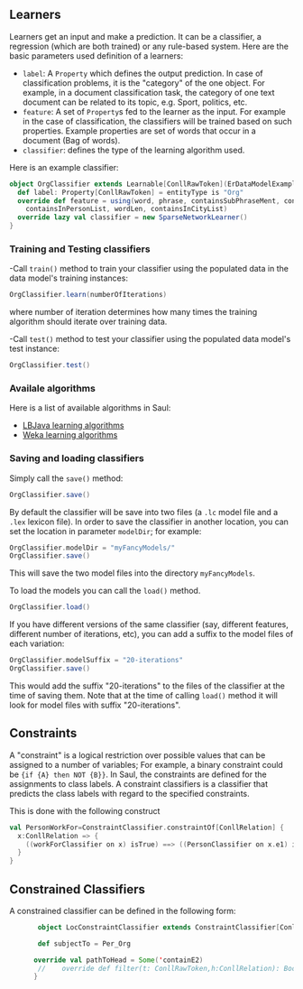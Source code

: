 ## Learners
Learners get an input and make a prediction. It can be a classifier, a regression (which are both trained) or any rule-based system. 
Here are the basic parameters used definition of a learners:  

  - `label`: A `Property` which defines the output prediction. In case of classification 
    problems, it is the "category" of the one object. For example, in a document classification 
    task, the category of one text document can be related to its topic, e.g. Sport, politics, etc.
  - `feature`: A set of `Property`s fed to the learner as the input. For example in the case of classification, the classifiers will be trained based on such properties. Example properties are set of words that occur in a document (Bag of words).
  - `classifier`: defines the type of the learning algorithm used. 

Here is an example classifier:

```scala
object OrgClassifier extends Learnable[ConllRawToken](ErDataModelExample) {
  def label: Property[ConllRawToken] = entityType is "Org"
  override def feature = using(word, phrase, containsSubPhraseMent, containsSubPhraseIng,
    containsInPersonList, wordLen, containsInCityList)
  override lazy val classifier = new SparseNetworkLearner()
}
```
### Training and Testing classifiers

-Call `train()` method to train your classifier using the populated data in the data model's training instances:

```scala
OrgClassifier.learn(numberOfIterations)
```
where number of iteration determines how many times the training algorithm should iterate over training data.

-Call `test()` method to test your classifier using the populated data model's test instance:

 ```scala
 OrgClassifier.test()
```

### Availale algorithms 
Here is a list of available algorithms in Saul:
 - [LBJava learning algorithms](https://github.com/IllinoisCogComp/lbjava/blob/master/lbjava/doc/ALGORITHMS.md) 
 - [Weka learning algorithms](https://github.com/IllinoisCogComp/saul/blob/master/saul-core/src/main/java/edu/illinois/cs/cogcomp/saul/learn/SaulWekaWrapper.md)


### Saving and loading classifiers
 Simply call the `save()` method:
```scala
OrgClassifier.save()
```

By default the classifier will be save into two files (a `.lc` model file and a `.lex` lexicon file). In order to
 save the classifier in another location, you can set the location in parameter `modelDir`; for example:

```scala
OrgClassifier.modelDir = "myFancyModels/"
OrgClassifier.save()
```

This will save the two model files into the directory `myFancyModels`.

To load the models you can call the `load()` method.

```scala
OrgClassifier.load()
```

If you have different versions of the same classifier (say, different features, different number of iterations, etc),
you can add a suffix to the model files of each variation:

```scala
OrgClassifier.modelSuffix = "20-iterations"
OrgClassifier.save()
```

This would add the suffix "20-iterations" to the files of the classifier at the time of saving them. Note that at
the time of calling `load()` method it will look for model files with suffix "20-iterations".

## Constraints
A "constraint" is a logical restriction over possible values that can be assigned to a number of variables;
For example, a binary constraint could be `{if {A} then NOT {B}}`.
In Saul, the constraints are defined for the assignments to class labels.
A constraint classifiers is a classifier that predicts the class labels with regard to the specified constraints.

This is done with the following construct

```scala
val PersonWorkFor=ConstraintClassifier.constraintOf[ConllRelation] {
  x:ConllRelation => {
    ((workForClassifier on x) isTrue) ==> ((PersonClassifier on x.e1) isTrue)
  }
}
```

## Constrained Classifiers

A constrained classifier can be defined in the following form:

```scala
       object LocConstraintClassifier extends ConstraintClassifier[ConllRawToken, ConllRelation](ErDataModelExample, LocClassifier) {

       def subjectTo = Per_Org

      override val pathToHead = Some('containE2)
       //    override def filter(t: ConllRawToken,h:ConllRelation): Boolean = t.wordId==h.wordId2
      }
 ```
